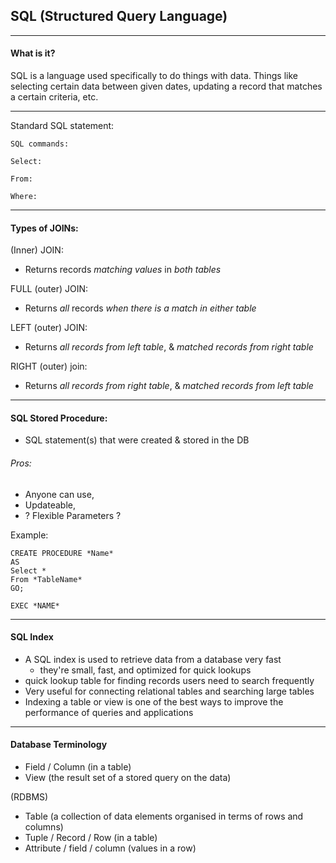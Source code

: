 ## SQL (Structured Query Language)
--------------------------------
#### What is it?
SQL is a language used specifically to do things with data. Things like selecting certain data between given dates, updating a record that matches a certain criteria, etc.

--------------------------------
Standard SQL statement:

```
SQL commands:

Select:

From:

Where:
```
--------------------------------

#### Types of JOINs:

(Inner) JOIN:
-  Returns records *matching values* in *both tables*

FULL (outer) JOIN:
-  Returns *all* records *when there is a match in either table*

LEFT (outer) JOIN:
-  Returns *all records from left table*, & *matched records from right table*

RIGHT (outer) join:
-  Returns *all records from right table*, & *matched records from left table*

------------------------------
#### SQL Stored Procedure:

-  SQL statement(s) that were created & stored in the DB
###### Pros:
-  Anyone can use,
-  Updateable,
-  ? Flexible Parameters ?

Example:

```
CREATE PROCEDURE *Name*
AS
Select *
From *TableName*
GO;
```

```
EXEC *NAME*
```

------------------------------
#### SQL Index

-  A SQL index is used to retrieve data from a database very fast
    -  they're small, fast, and optimized for quick lookups
-  quick lookup table for finding records users need to search frequently
-  Very useful for connecting relational tables and searching large tables
-  Indexing a table or view is one of the best ways to improve the performance of queries and applications

------------------------------
#### Database Terminology

-  Field / Column (in a table)
-  View (the result set of a stored query on the data)

(RDBMS)
-  Table (a collection of data elements organised in terms of rows and columns)
-  Tuple / Record / Row (in a table)
-  Attribute / field / column (values in a row)
